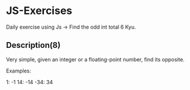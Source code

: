 # JS-Exercises

Daily exercise using Js -> Find the odd int total 6 Kyu.

## Description(8)

Very simple, given an integer or a floating-point number, find its opposite.

Examples:

1: -1
14: -14
-34: 34